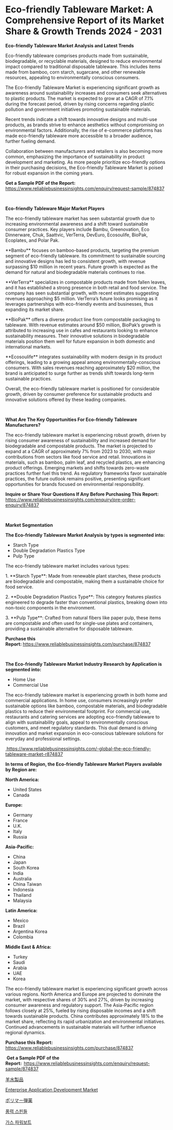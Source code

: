 <p><h1>Eco-friendly Tableware Market: A Comprehensive Report of its Market Share & Growth Trends 2024 - 2031</h1></p><p><strong>Eco-friendly Tableware Market Analysis and Latest Trends</strong></p>
<p><p>Eco-friendly tableware comprises products made from sustainable, biodegradable, or recyclable materials, designed to reduce environmental impact compared to traditional disposable tableware. This includes items made from bamboo, corn starch, sugarcane, and other renewable resources, appealing to environmentally conscious consumers.</p><p>The Eco-friendly Tableware Market is experiencing significant growth as awareness around sustainability increases and consumers seek alternatives to plastic products. The market is expected to grow at a CAGR of 7.1% during the forecast period, driven by rising concerns regarding plastic pollution and government initiatives promoting sustainable materials. </p><p>Recent trends indicate a shift towards innovative designs and multi-use products, as brands strive to enhance aesthetics without compromising on environmental factors. Additionally, the rise of e-commerce platforms has made eco-friendly tableware more accessible to a broader audience, further fueling demand. </p><p>Collaboration between manufacturers and retailers is also becoming more common, emphasizing the importance of sustainability in product development and marketing. As more people prioritize eco-friendly options in their purchasing decisions, the Eco-friendly Tableware Market is poised for robust expansion in the coming years.</p></p>
<p><strong>Get a Sample PDF of the Report:&nbsp;</strong> <a href="https://www.reliablebusinessinsights.com/enquiry/request-sample/874837">https://www.reliablebusinessinsights.com/enquiry/request-sample/874837</a></p>
<p>&nbsp;</p>
<p><strong>Eco-friendly Tableware Major Market Players</strong></p>
<p><p>The eco-friendly tableware market has seen substantial growth due to increasing environmental awareness and a shift toward sustainable consumer practices. Key players include Bambu, Greenovation, Eco Dinnerware, Chuk, Saattvic, VerTerra, DevEuro, Ecosoulife, BioPak, Ecoplates, and Polar Pak.</p><p>**Bambu** focuses on bamboo-based products, targeting the premium segment of eco-friendly tableware. Its commitment to sustainable sourcing and innovative designs has led to consistent growth, with revenue surpassing $10 million in recent years. Future growth is expected as the demand for natural and biodegradable materials continues to rise.</p><p>**VerTerra** specializes in compostable products made from fallen leaves, and it has established a strong presence in both retail and food service. The company has seen substantial growth, with recent estimates suggesting revenues approaching $5 million. VerTerra’s future looks promising as it leverages partnerships with eco-friendly events and businesses, thus expanding its market share.</p><p>**BioPak** offers a diverse product line from compostable packaging to tableware. With revenue estimates around $50 million, BioPak’s growth is attributed to increasing use in cafes and restaurants looking to enhance sustainability measures. Their innovative solutions in biodegradable materials position them well for future expansion in both domestic and international markets.</p><p>**Ecosoulife** integrates sustainability with modern design in its product offerings, leading to a growing appeal among environmentally-conscious consumers. With sales revenues reaching approximately $20 million, the brand is anticipated to surge further as trends shift towards long-term sustainable practices.</p><p>Overall, the eco-friendly tableware market is positioned for considerable growth, driven by consumer preference for sustainable products and innovative solutions offered by these leading companies.</p></p>
<p>&nbsp;</p>
<p><strong>What Are The Key Opportunities For Eco-friendly Tableware Manufacturers?</strong></p>
<p><p>The eco-friendly tableware market is experiencing robust growth, driven by rising consumer awareness of sustainability and increased demand for biodegradable and compostable products. The market is projected to expand at a CAGR of approximately 7% from 2023 to 2030, with major contributions from sectors like food service and retail. Innovations in materials, such as bamboo, palm leaf, and recycled plastics, are enhancing product offerings. Emerging markets and shifts towards zero-waste practices further fuel this trend. As regulatory frameworks favor sustainable practices, the future outlook remains positive, presenting significant opportunities for brands focused on environmental responsibility.</p></p>
<p><strong>Inquire or Share Your Questions If Any Before Purchasing This Report:</strong> <a href="https://www.reliablebusinessinsights.com/enquiry/pre-order-enquiry/874837">https://www.reliablebusinessinsights.com/enquiry/pre-order-enquiry/874837</a></p>
<p>&nbsp;</p>
<p><strong>Market Segmentation</strong></p>
<p><strong>The Eco-friendly Tableware Market Analysis by types is segmented into:</strong></p>
<p><ul><li>Starch Type</li><li>Double Degradation Plastics Type</li><li>Pulp Type</li></ul></p>
<p><p>The eco-friendly tableware market includes various types: </p><p>1. **Starch Type**: Made from renewable plant starches, these products are biodegradable and compostable, making them a sustainable choice for food service.</p><p>2. **Double Degradation Plastics Type**: This category features plastics engineered to degrade faster than conventional plastics, breaking down into non-toxic components in the environment.</p><p>3. **Pulp Type**: Crafted from natural fibers like paper pulp, these items are compostable and often used for single-use plates and containers, providing a sustainable alternative for disposable tableware.</p></p>
<p><strong>Purchase this Report:&nbsp;</strong><a href="https://www.reliablebusinessinsights.com/purchase/874837">https://www.reliablebusinessinsights.com/purchase/874837</a></p>
<p>&nbsp;</p>
<p><strong>The Eco-friendly Tableware Market Industry Research by Application is segmented into:</strong></p>
<p><ul><li>Home Use</li><li>Commercial Use</li></ul></p>
<p><p>The eco-friendly tableware market is experiencing growth in both home and commercial applications. In home use, consumers increasingly prefer sustainable options like bamboo, compostable materials, and biodegradable plastics to reduce their environmental footprint. For commercial use, restaurants and catering services are adopting eco-friendly tableware to align with sustainability goals, appeal to environmentally conscious customers, and meet regulatory standards. This dual demand is driving innovation and market expansion in eco-conscious tableware solutions for everyday and professional settings.</p></p>
<p><a href="https://www.reliablebusinessinsights.com/-global-the-eco-friendly-tableware-market-r874837">&nbsp;https://www.reliablebusinessinsights.com/-global-the-eco-friendly-tableware-market-r874837</a></p>
<p><strong>In terms of Region, the Eco-friendly Tableware Market Players available by Region are:</strong></p>
<p>
    <p> <strong> North America: </strong>
        <ul>
            <li>United States</li>
            <li>Canada</li>
        </ul>
        </p> 
    <p> <strong> Europe: </strong>
        <ul>
            <li>Germany</li>
            <li>France</li>
            <li>U.K.</li>
            <li>Italy</li>
            <li>Russia</li>
        </ul>
        </p> 
    <p> <strong> Asia-Pacific: </strong>
        <ul>
            <li>China</li>
            <li>Japan</li>
            <li>South Korea</li>
            <li>India</li>
            <li>Australia</li>
            <li>China Taiwan</li>
            <li>Indonesia</li>
            <li>Thailand</li>
            <li>Malaysia</li>
        </ul>
        </p> 
    <p> <strong> Latin America: </strong>
        <ul>
            <li>Mexico</li>
            <li>Brazil</li>
            <li>Argentina Korea</li>
            <li>Colombia</li>
        </ul>
        </p> 
    <p> <strong> Middle East & Africa: </strong>
        <ul>
            <li>Turkey</li>
            <li>Saudi</li>
            <li>Arabia</li>
            <li>UAE</li>
            <li>Korea</li>
        </ul>
    </p>
    </p>
<p><p>The eco-friendly tableware market is experiencing significant growth across various regions. North America and Europe are projected to dominate the market, with respective shares of 30% and 27%, driven by increasing consumer awareness and regulatory support. The Asia-Pacific region follows closely at 25%, fueled by rising disposable incomes and a shift towards sustainable products. China contributes approximately 18% to the market share, reflecting its rapid urbanization and environmental initiatives. Continued advancements in sustainable materials will further influence regional dynamics.</p></p>
<p><strong>Purchase this Report: </strong><a href="https://www.reliablebusinessinsights.com/purchase/874837">https://www.reliablebusinessinsights.com/purchase/874837</a></p>
<p>&nbsp;<strong>Get a Sample PDF of the Report:&nbsp;&nbsp;</strong><a href="https://www.reliablebusinessinsights.com/enquiry/request-sample/874837">https://www.reliablebusinessinsights.com/enquiry/request-sample/874837</a></p>
<p><strong></strong></p>
<p><p><a href="https://medium.com/@efrainhaley_37009/%E7%BE%8A%E6%B0%B4%E8%A3%BD%E5%93%81%E5%B8%82%E5%A0%B4%E3%81%AE%E8%A6%8F%E6%A8%A1%E3%81%A8%E3%82%B7%E3%82%A7%E3%82%A2%E5%88%86%E6%9E%90-%E6%88%90%E9%95%B7%E5%8B%95%E5%90%91%E3%81%A8%E4%BA%88%E6%B8%AC-2024%E5%B9%B4-2031%E5%B9%B4-d9edaba332bd">羊水製品</a></p><p><a href="https://www.linkedin.com/pulse/comprehensive-analysis-global-enterprise-application-development-krcye?trackingId=TXK2sPmURFyLK8DZzYzR%2Fw%3D%3D">Enterprise Application Development Market</a></p><p><a href="https://medium.com/@efrainhaley_37009/%E3%83%9D%E3%83%AA%E3%83%9E%E3%83%BC%E5%BC%BE%E8%96%AC%E5%B8%82%E5%A0%B4%E3%81%AE%E8%A6%8F%E6%A8%A1%E3%81%A8%E3%82%B7%E3%82%A7%E3%82%A2%E5%88%86%E6%9E%90-%E6%88%90%E9%95%B7%E5%8B%95%E5%90%91%E3%81%A8%E4%BA%88%E6%B8%AC-2024-2031-a03440af4ffb">ポリマー弾薬</a></p><p><a href="https://medium.com/@robertojones8678/wind-power-spindle-market-%EC%9D%98-%EA%B8%80%EB%A1%9C%EB%B2%8C-%EC%8B%9C%EC%9E%A5-%EA%B0%9C%EC%9A%94%EB%8A%94-%EC%A0%84-%EC%84%B8%EA%B3%84-%EB%B0%8F-%EC%A3%BC%EC%9A%94-%EC%8B%9C%EC%9E%A5%EC%9D%98-%EC%82%B0%EC%97%85%EC%97%90-%EC%98%81%ED%96%A5%EC%9D%84-%EB%AF%B8%EC%B9%98%EB%8A%94-%EC%A3%BC%EC%9A%94-%ED%8A%B8%EB%A0%8C%EB%93%9C%EC%97%90-%EB%8C%80%ED%95%9C-%EB%8F%85%ED%8A%B9%ED%95%9C-%EA%B4%80%EC%A0%90%EC%9D%84-%EC%A0%9C%EA%B3%B5%ED%95%A9%EB%8B%88%EB%8B%A4-ce105243c11e">풍력 스핀들</a></p><p><a href="https://medium.com/@wallacbahrtyinger567686/%EC%84%B8%EA%B3%84-gas-powerboats-market-%EC%9D%80-2024%EC%97%90%EC%84%9C-2031%EB%A1%9C-%EC%97%B0%ED%8F%89%EA%B7%A0-%EC%A6%9D%EA%B0%80%EC%9C%A8%EC%9D%84-%EB%B3%B4%EC%9D%BC-%EA%B2%83%EC%9C%BC%EB%A1%9C-%EC%98%88%EC%83%81%EB%90%A9%EB%8B%88%EB%8B%A4-d003671fbe5b">가스 파워보트</a></p></p>